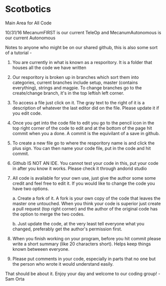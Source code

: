 # Scotbotics
Main Area for All Code

10/31/16 MecanumFIRST is our current TeleOp and MecanumAutonomous is our current Autonomous

Notes to anyone who might be on our shared github, this is also some sort of a tutorial -

1. You are currently in what is known as a resporitory. It is a folder that houses all the code we have written

2. Our resporitory is broken up in branches which sort them into categories, current branches include setup, master (contains everything), strings and magpie. To change branches go to the create/change branch, it's in the top leftish left corner.

3. To access a file just click on it. The gray text to the right of it is a description of whatever the last editor did on the file. Please update it if you edit code.

4. Once you get into the code file to edit you go to the pencil icon in the top right corner of the code to edit and at the bottom of the page hit commit when you a done. A commit is the equivilant of a save in github.

5. To create a new file go to where the resporitory name is and click the plus sign. You can then name your code file, put in the code and hit commit.

6. Github IS NOT AN IDE. You cannot test your code in this, put your code in after you know it works. Please check it through andorid studio

7. All code is available for your own use, just give the author some some credit and feel free to edit it. If you would like to change the code you have two options. 
  
    a. Create a fork of it. A fork is your own copy of the code that leaves the master one untouched. When you think your code is superior just create a pull request (top right corner) and the author of the original code has the option to merge the two codes.
 
    b. Just update the code, at the very least tell everyone what you changed, preferably get the author's permission first.

8. When you finish working on your program, before you hit commit please write a short summary (like 20 characters short). Helps keep things known betweeen everyone.

9. Please put comments in your code, especially in parts that no one but the person who wrote it would understand easily.


That should be about it. Enjoy your day and welcome to our coding group!
-Sam Orta
